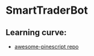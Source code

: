 # SmartTraderBot

## Learning curve:
- [awesome-pinescript repo](https://github.com/pAulseperformance/awesome-pinescript?tab=readme-ov-file#Strategies)